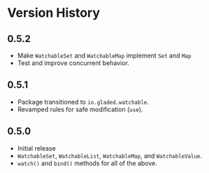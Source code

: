 # Version History

## 0.5.2
* Make `WatchableSet` and `WatchableMap` implement `Set` and `Map`
* Test and improve concurrent behavior.

## 0.5.1

* Package transitioned to `io.gladed.watchable`.
* Revamped rules for safe modification (`use`).

## 0.5.0

* Initial release
* `WatchableSet`, `WatchableList`, `WatchableMap`, and `WatchableValue`.
* `watch()` and `bind()` methods for all of the above.
